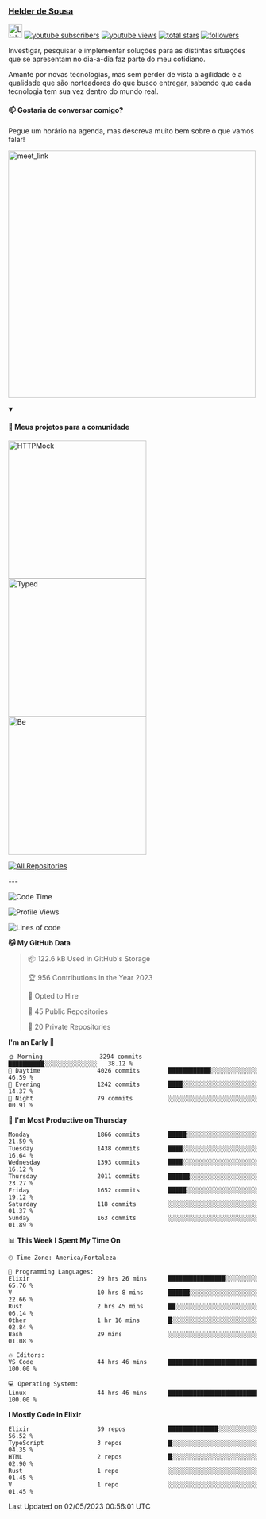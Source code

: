 <p align="left">
<a href="https://github.com/andridus">
    <h3>Helder de Sousa</h3></a>
</p>


<p align="left">
 <a href="https://linkedin.com/in/helder-de-sousa">
    <img height="28px" alt="Linkedin" title="Helder de Sousa" src="https://img.shields.io/badge/-linkedin-blue?style=flat-square&logo=Linkedin&logoColor=white&link=https://www.linkedin.com/in/helder-de-sousa""/></a>
  <a href="https://www.youtube.com/@vocedesenvolvedor?sub_confirmation=1">
    <img alt="youtube subscribers" title="Inscreva-se no canal Você, desenvolvedor" src="https://custom-icon-badges.demolab.com/youtube/channel/subscribers/UCh-qOj_p5CY_AfuR7fEYbwA?color=%23E05D44&label=V0CÊ,%20 DESENVOLVEDOR&logo=video&logoColor=white&style=for-the-badge&labelColor=CE4630""/></a>
  <a href="https://www.youtube.com/@vocedesenvolvedor">
    <img alt="youtube views" title="YouTube Visualizações" src="https://custom-icon-badges.demolab.com/youtube/channel/views/UCh-qOj_p5CY_AfuR7fEYbwA?color=%23E1AD0E&logo=video&logoColor=white&style=for-the-badge&labelColor=C79600"/></a>
  <a href="https://github.com/andridus?tab=repositories&sort=stargazers">
    <img alt="total stars" title="Total de Estrelas no GitHub" src="https://custom-icon-badges.demolab.com/github/stars/andridus?color=55960c&style=for-the-badge&labelColor=488207&logo=star"/></a>
  <a href="https://github.com/andridus?tab=followers">
    <img alt="followers" title="Siga-me on Github" src="https://custom-icon-badges.demolab.com/github/followers/andridus?color=236ad3&labelColor=1155ba&style=for-the-badge&logo=person-add&label=Follow&logoColor=white"/></a>
</p>

<p align="left">
 Investigar, pesquisar e implementar soluções para as distintas situações que se apresentam no dia-a-dia faz parte do meu cotidiano.

Amante por novas tecnologias, mas sem perder de vista a agilidade e a qualidade que são norteadores do que busco entregar, sabendo que cada tecnologia tem sua vez dentro do mundo real.
</p>

#### 📫 Gostaria de conversar comigo?

Pegue um horário na agenda, mas descreva muito bem sobre o que vamos falar!

<a href="https://calendly.com/andridus/30min" target="_blank"><img width="498" alt="meet_link" src="https://user-images.githubusercontent.com/15426564/144297439-f530f383-e73e-41e0-9914-a9b7d3f432e5.png"></a>


<details open>
  <summary><h4>📘 Meus projetos para a comunidade</h4></summary>

  <p align="left">
    <a href="https://github.com/andridus/httpmock"><img width="278" src="https://denvercoder1-github-readme-stats.vercel.app/api/pin/?username=andridus&repo=httpmock&theme=default&show_icons=true" alt="HTTPMock"></a>
    <a href="https://github.com/andridus/typed"><img width="278" src="https://denvercoder1-github-readme-stats.vercel.app/api/pin/?username=andridus&repo=typed&theme=default&show_icons=true" alt="Typed"></a>
    <a href="https://github.com/andridus/bee"><img width="278" src="https://denvercoder1-github-readme-stats.vercel.app/api/pin/?username=andridus&repo=bee&theme=default&show_icons=true" alt="Be"></a>

  </p>

  <a href="https://github.com/andridus?tab=repositories&sort=stargazers"><img alt="All Repositories" title="All Repositories" src="https://custom-icon-badges.demolab.com/badge/-Clique%20aqui%20para%20todos%20os%20meus%20repos-efefef?style=for-the-badge&logoColor=black&logo=repo"/></a>
</details>
---

<!--START_SECTION:waka-->
![Code Time](http://img.shields.io/badge/Code%20Time-503%20hrs%2019%20mins-blue)

![Profile Views](http://img.shields.io/badge/Profile%20Views-1-blue)

![Lines of code](https://img.shields.io/badge/From%20Hello%20World%20I%27ve%20Written-5.4%20million%20lines%20of%20code-blue)

**🐱 My GitHub Data** 

> 📦 122.6 kB Used in GitHub's Storage 
 > 
> 🏆 956 Contributions in the Year 2023
 > 
> 💼 Opted to Hire
 > 
> 📜 45 Public Repositories 
 > 
> 🔑 20 Private Repositories 
 > 
**I'm an Early 🐤** 

```text
🌞 Morning                3294 commits        ██████████░░░░░░░░░░░░░░░   38.12 % 
🌆 Daytime                4026 commits        ████████████░░░░░░░░░░░░░   46.59 % 
🌃 Evening                1242 commits        ████░░░░░░░░░░░░░░░░░░░░░   14.37 % 
🌙 Night                  79 commits          ░░░░░░░░░░░░░░░░░░░░░░░░░   00.91 % 
```
📅 **I'm Most Productive on Thursday** 

```text
Monday                   1866 commits        █████░░░░░░░░░░░░░░░░░░░░   21.59 % 
Tuesday                  1438 commits        ████░░░░░░░░░░░░░░░░░░░░░   16.64 % 
Wednesday                1393 commits        ████░░░░░░░░░░░░░░░░░░░░░   16.12 % 
Thursday                 2011 commits        ██████░░░░░░░░░░░░░░░░░░░   23.27 % 
Friday                   1652 commits        █████░░░░░░░░░░░░░░░░░░░░   19.12 % 
Saturday                 118 commits         ░░░░░░░░░░░░░░░░░░░░░░░░░   01.37 % 
Sunday                   163 commits         ░░░░░░░░░░░░░░░░░░░░░░░░░   01.89 % 
```


📊 **This Week I Spent My Time On** 

```text
🕑︎ Time Zone: America/Fortaleza

💬 Programming Languages: 
Elixir                   29 hrs 26 mins      ████████████████░░░░░░░░░   65.76 % 
V                        10 hrs 8 mins       ██████░░░░░░░░░░░░░░░░░░░   22.66 % 
Rust                     2 hrs 45 mins       ██░░░░░░░░░░░░░░░░░░░░░░░   06.14 % 
Other                    1 hr 16 mins        █░░░░░░░░░░░░░░░░░░░░░░░░   02.84 % 
Bash                     29 mins             ░░░░░░░░░░░░░░░░░░░░░░░░░   01.08 % 

🔥 Editors: 
VS Code                  44 hrs 46 mins      █████████████████████████   100.00 % 

💻 Operating System: 
Linux                    44 hrs 46 mins      █████████████████████████   100.00 % 
```

**I Mostly Code in Elixir** 

```text
Elixir                   39 repos            ██████████████░░░░░░░░░░░   56.52 % 
TypeScript               3 repos             █░░░░░░░░░░░░░░░░░░░░░░░░   04.35 % 
HTML                     2 repos             █░░░░░░░░░░░░░░░░░░░░░░░░   02.90 % 
Rust                     1 repo              ░░░░░░░░░░░░░░░░░░░░░░░░░   01.45 % 
V                        1 repo              ░░░░░░░░░░░░░░░░░░░░░░░░░   01.45 % 
```




 Last Updated on 02/05/2023 00:56:01 UTC
<!--END_SECTION:waka-->
